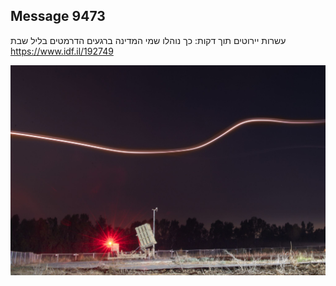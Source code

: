 ## Message 9473

עשרות יירוטים תוך דקות:
כך נוהלו שמי המדינה ברגעים הדרמטים בליל שבת
https://www.idf.il/192749

![Photo](./9473/9473_photo.jpg)
